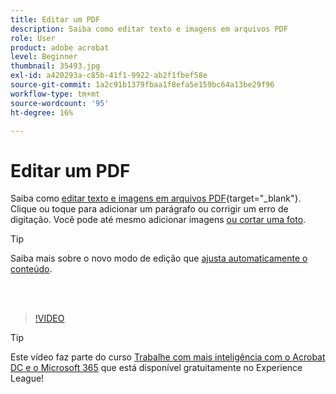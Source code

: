 ```yaml
---
title: Editar um PDF
description: Saiba como editar texto e imagens em arquivos PDF
role: User
product: adobe acrobat
level: Beginner
thumbnail: 35493.jpg
exl-id: a420293a-c85b-41f1-9922-ab2f1fbef58e
source-git-commit: 1a2c91b1379fbaa1f8efa5e159bc64a13be29f96
workflow-type: tm+mt
source-wordcount: '95'
ht-degree: 16%

---
```


# Editar um PDF

Saiba como [editar texto e imagens em arquivos PDF](https://www.adobe.com/br/acrobat/online/pdf-editor.html
){target=&quot;_blank&quot;}. Clique ou toque para adicionar um parágrafo ou corrigir um erro de digitação. Você pode até mesmo adicionar imagens [ou cortar uma foto](https://www.adobe.com/br/acrobat/online/crop-pdf.html).

>[!TIP]
>
>Saiba mais sobre o novo modo de edição que [ajusta automaticamente o conteúdo](auto-adjust-layout.md).

<br> 

>[!VIDEO](https://video.tv.adobe.com/v/35493?hidetitle=true)

>[!TIP]
>
>Este vídeo faz parte do curso [Trabalhe com mais inteligência com o Acrobat DC e o Microsoft 365](https://experienceleague.adobe.com/?recommended=Acrobat-U-1-2021.microsoft365) que está disponível gratuitamente no Experience League!
